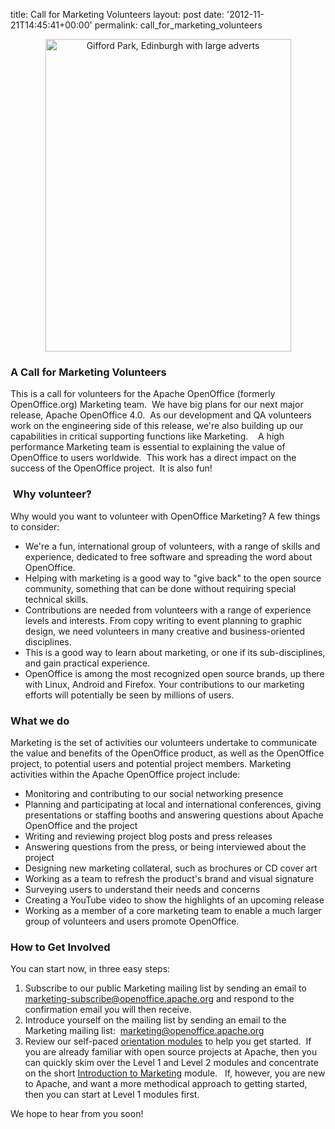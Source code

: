 title: Call for Marketing Volunteers
layout: post
date: '2012-11-21T14:45:41+00:00'
permalink: call_for_marketing_volunteers

<div align="center"> <a title="Gifford Park, Edinburgh with large adverts by National Library of Scotland, on Flickr" href="https://www.flickr.com/photos/nlscotland/4250969838/"><img width="393" height="500" alt="Gifford Park, Edinburgh with large adverts" src="https://farm5.staticflickr.com/4059/4250969838_a54ca39cd4.jpg" /></a> </div> 
  <p> </p> 
  <h3>A Call for Marketing Volunteers <br /></h3> 
  <p>This is a call for volunteers for the Apache OpenOffice (formerly OpenOffice.org) Marketing team.&nbsp; We have big plans for our next major release, Apache OpenOffice 4.0.&nbsp;  As our development and QA volunteers work on the engineering side of this release, we're also building up our capabilities in critical supporting functions like Marketing.&nbsp;&nbsp;&nbsp; A high performance Marketing team is essential to explaining the value of OpenOffice to users worldwide.&nbsp; This work has a direct impact on the success of the OpenOffice project.&nbsp; It is also fun!</p> 
  <h3>&nbsp;Why volunteer?<br /></h3> 
  <p>Why would you want to volunteer with OpenOffice Marketing?  A few things to consider:</p> 
  <ul> 
    <li>We're a fun, international group of volunteers, with a range of 
skills and experience, dedicated to free software and spreading the word
 about OpenOffice.</li> 
    <li>Helping with marketing is a good way to &quot;give back&quot; to the open 
source community, something that can be done without requiring special 
technical skills.</li> 
    <li>Contributions are needed from volunteers with a range of experience levels and 
interests.  From copy writing to event planning to graphic design,
we need volunteers in many creative and business-oriented disciplines.</li> 
    <li>This is a good way to learn about marketing, or one if its sub-disciplines, and gain practical experience.</li> 
    <li>OpenOffice is among the most recognized open source brands, up there with Linux, Android and Firefox.  Your 
contributions to our marketing efforts will potentially be seen by millions of users.</li> 
  </ul> 
  <h3>What we do</h3> 
  <p>Marketing is the set of activities our volunteers undertake to communicate
the value and benefits of the OpenOffice product, as well as the OpenOffice project, to potential users and 
potential project members. Marketing activities within the Apache OpenOffice project include:  <br /> </p> 
  <ul> 
    <li>Monitoring and contributing to our social networking presence</li> 
    <li>Planning and participating at local and international conferences, giving presentations or staffing booths 
and answering questions about Apache OpenOffice and the project</li> 
    <li>Writing and reviewing project blog posts and press releases</li> 
    <li>Answering questions from the press, or being interviewed about the project</li> 
    <li>Designing new marketing collateral, such as brochures or CD cover art</li> 
    <li>Working as a team to refresh the product's brand and visual signature</li> 
    <li>Surveying users to understand their needs and concerns</li> 
    <li>Creating a YouTube video to show the highlights of an upcoming release</li> 
    <li>Working as a member of a core marketing team to enable a much larger group of volunteers and users promote
OpenOffice.</li> 
  </ul> 
  <p> </p> 
  <h3>How to Get Involved</h3> 
  <p>You can start now, in three easy steps: <br /></p> 
  <ol> 
    <li>Subscribe to our public Marketing mailing list by sending an email to <a href="mailto:marketing-subscribe@openoffice.apache.org">marketing-subscribe@openoffice.apache.org</a> and respond to the confirmation email you will then receive.<br /></li> 
    <li>Introduce yourself on the mailing list by sending an email to the Marketing mailing list:&nbsp; <a href="mailto:marketing@openoffice.apache.org">marketing@openoffice.apache.org</a></li> 
    <li>Review our self-paced <a href="http://incubator.apache.org/openofficeorg/orientation/index.html">orientation modules</a> to help you get started.&nbsp; If you are already familiar with open source projects at Apache, then you can quickly skim over the Level 1 and Level 2 modules and concentrate on the short <a href="http://incubator.apache.org/openofficeorg/orientation/intro-marketing.html">Introduction to Marketing</a> module.&nbsp;&nbsp; If, however, you are new to Apache, and want a more methodical approach to getting started, then you can start at Level 1 modules first.</li> 
  </ol> 
  <p>We hope to hear from you soon!<br /></p>
